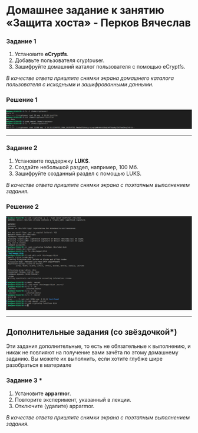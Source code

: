 # Домашнее задание к занятию «Защита хоста» - Перков Вячеслав

### Задание 1

1. Установите **eCryptfs**.
2. Добавьте пользователя cryptouser.
3. Зашифруйте домашний каталог пользователя с помощью eCryptfs.

_В качестве ответа пришлите снимки экрана домашнего каталога пользователя с исходными и зашифрованными данными._

### Решение 1

![ecryptfs](https://github.com/vyacheslav-PA/netology/blob/ffa6f4cac9ec3b9ec7aec7de0eefb50c03b9cee2/sys-admin/security/def-host/img/img-cryptfs-1.png)

---

### Задание 2

1. Установите поддержку **LUKS**.
2. Создайте небольшой раздел, например, 100 Мб.
3. Зашифруйте созданный раздел с помощью LUKS.

_В качестве ответа пришлите снимки экрана с поэтапным выполнением задания._

### Решение 2

![luks](https://github.com/vyacheslav-PA/netology/blob/ffa6f4cac9ec3b9ec7aec7de0eefb50c03b9cee2/sys-admin/security/def-host/img/img-luks--1.png)

---

## Дополнительные задания (со звёздочкой\*)

Эти задания дополнительные, то есть не обязательные к выполнению, и никак не повлияют на получение вами зачёта по этому домашнему заданию. Вы можете их выполнить, если хотите глубже шире разобраться в материале

### Задание 3 \*

1. Установите **apparmor**.
2. Повторите эксперимент, указанный в лекции.
3. Отключите (удалите) apparmor.

_В качестве ответа пришлите снимки экрана с поэтапным выполнением задания._
